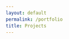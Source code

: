 ```yaml
---
layout: default
permalink: /portfolio
title: Projects
---
```


<script type="text/javascript" src="{{ "/css/jquery.collapsible.min.js" | prepend: site.baseurl }}"></script>



<div style="height: 100%; position: relative;">
  	<div class="post-content" style="width: 75%; top: 50%; transform: translateY(-50%); position: relative; margin: auto; text-align: left;">
	  	<div id="collapse" style="opacity: 0;">
		  <h2>/ Skills</h2>
		  <div style="margin-left: 30px;">
		    <h3 class="portfolio-link"><a href="/technical-drawing">/ Technical Drawing</a></h3>
		    <!--<h3 class="portfolio-link"><a href="/visual-comm">/ Visual Communication + Editing</a></h3>-->
		  </div>
		  <h2>/ Projects</h2>
		  <div style="margin-left: 30px;">
		    <h3 class="portfolio-link"><a href="/project-pico">/ Project Pico _2012</a></h3>
		  </div>
		  <h2>/ Creative</h2>
		  <div style="margin-left: 30px;">
		    <h3 class="portfolio-link"><a href="/photography">/ Photography <img src="/assets/photography.png" width="28em;"></a></h3>
		    <h3 class="portfolio-link"><a href="http://samywilko.com" target="_blank">/ Writing <img src="/assets/writing.png" width="28em;"></a></h3>
		  </div>
		</div>
	</div>
</div>

<script type="text/javascript">
	$('#collapse').collapsible({
		accordion: true,
	});

	$('#collapse').fadeTo(800, 1);
</script>